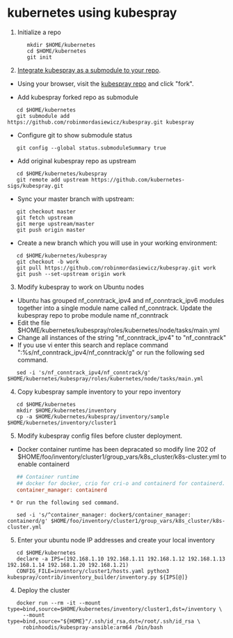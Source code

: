 # kubernetes using kubespray

1. Initialize a repo

   ```ShellSession
      mkdir $HOME/kubernetes
      cd $HOME/kubernetes
      git init
   ```

2. [Integrate kubespray as a submodule to your repo](https://github.com/kubernetes-sigs/kubespray/blob/master/docs/integration.md).

  - Using your browser, visit the [kubespray repo](https://github.com/kubernetes-sigs/kubespray) and click "fork".

  - Add kubespray forked repo as submodule

  ```ShellSession
     cd $HOME/kubernetes
     git submodule add https://github.com/robinmordasiewicz/kubespray.git kubespray
  ```

  - Configure git to show submodule status
 
  ```ShellSession
     git config --global status.submoduleSummary true
  ```

  - Add original kubespray repo as upstream

  ```ShellSession
     cd $HOME/kubernetes/kubespray
     git remote add upstream https://github.com/kubernetes-sigs/kubespray.git
  ```

  - Sync your master branch with upstream:

  ```ShellSession
     git checkout master
     git fetch upstream
     git merge upstream/master
     git push origin master
  ```

  - Create a new branch which you will use in your working environment:

  ```ShellSession
     cd $HOME/kubernetes/kubespray
     git checkout -b work
     git pull https://github.com/robinmordasiewicz/kubespray.git work
     git push --set-upstream origin work
  ```

3. Modify kubespray to work on Ubuntu nodes

  - Ubuntu has grouped nf_conntrack_ipv4 and nf_conntrack_ipv6 modules together into a single module name called nf_conntrack. Update the kubespray repo to probe module name nf_conntrack 
  - Edit the file $HOME/kubernetes/kubespray/roles/kubernetes/node/tasks/main.yml
  - Change all instances of the string "nf_conntrack_ipv4" to "nf_conntrack"
  - If you use vi enter this search and replace command ":%s/nf_conntrack_ipv4/nf_conntrack/g" or run the following sed command.

  ```ShellSession
     sed -i 's/nf_conntrack_ipv4/nf_conntrack/g' $HOME/kubernetes/kubespray/roles/kubernetes/node/tasks/main.yml
  ```

4. Copy kubespray sample inventory to your repo inventory

  ```ShellSession
     cd $HOME/kubernetes
     mkdir $HOME/kubernetes/inventory
     cp -a $HOME/kubernetes/kubespray/inventory/sample $HOME/kubernetes/inventory/cluster1
  ```

5. Modify kubespray config files before cluster deployment.

  - Docker container runtime has been depracated so modify line 202 of $HOME/foo/inventory/cluster1/group_vars/k8s_cluster/k8s-cluster.yml to enable containerd

  ```ini
     ## Container runtime
     ## docker for docker, crio for cri-o and containerd for containerd.
     container_manager: containerd
  ```
     * Or run the following sed command.

  ```ShellSession
     sed -i 's/^container_manager: docker$/container_manager: containerd/g' $HOME/foo/inventory/cluster1/group_vars/k8s_cluster/k8s-cluster.yml
  ```

5. Enter your ubuntu node IP addresses and create your local inventory

  ```ShellSession
     cd $HOME/kubernetes
     declare -a IPS=(192.168.1.10 192.168.1.11 192.168.1.12 192.168.1.13 192.168.1.14 192.168.1.20 192.168.1.21)
     CONFIG_FILE=inventory/cluster1/hosts.yaml python3 kubespray/contrib/inventory_builder/inventory.py ${IPS[@]}
  ```

4. Deploy the cluster

  ```ShellSession
     docker run --rm -it --mount type=bind,source=$HOME/kubernetes/inventory/cluster1,dst=/inventory \
       --mount type=bind,source="${HOME}"/.ssh/id_rsa,dst=/root/.ssh/id_rsa \
       robinhoodis/kubespray-ansible:arm64 /bin/bash
  ```

